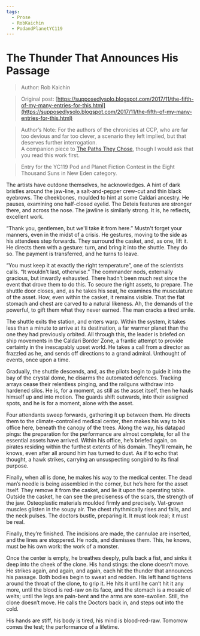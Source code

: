 ```yaml
---
tags:
  - Prose
  - RobKaichin
  - PodandPlanetYC119
---
```


# The Thunder That Announces His Passage

> Author: Rob Kaichin

> Original post: [https://supposedlysolo.blogspot.com/2017/11/the-fifth-of-my-many-entries-for-this.html](https://supposedlysolo.blogspot.com/2017/11/the-fifth-of-my-many-entries-for-this.html)

> Author’s Note: For the authors of the chronicles at CCP, who are far too devious and far too clever, a scenario they left implied, but that deserves further interrogation.<br>A companion piece to [The Paths They Chose](./thepaththeychose.md), though I would ask that you read this work first.

> Entry for the YC119 Pod and Planet Fiction Contest in the Eight Thousand Suns in New Eden category.


 The artists have outdone themselves, he acknowledges. A hint of dark bristles around the jaw-line, a salt-and-pepper crew-cut and thin black eyebrows. The cheekbones, moulded to hint at some Caldari ancestry. He pauses, examining one half-closed eyelid. The Deteis features are stronger there, and across the nose. The jawline is similarly strong. It is, he reflects, excellent work. 

“Thank you, gentlemen, but we'll take it from here.” Mustn't forget your manners, even in the midst of a crisis. He gestures, moving to the side as his attendees step forwards. They surround the casket, and, as one, lift it. He directs them with a gesture: turn, and bring it into the shuttle. They do so. The payment is transferred, and he turns to leave. 

“You must keep it at exactly the right temperature”, one of the scientists calls. “It wouldn't last, otherwise.” The commander nods, externally gracious, but inwardly exhausted. There hadn't been much rest since the event that drove them to do this. To secure the right assets, to prepare. The shuttle door closes, and, as he takes his seat, he examines the musculature of the asset. How, even within the casket, it remains visible. That the flat stomach and chest are carved to a natural likeness. Ah, the demands of the powerful, to gift them what they never earned. The man cracks a tired smile. 

The shuttle exits the station, and enters warp. Within the system, it takes less than a minute to arrive at its destination, a far warmer planet than the one they had previously orbited. All through this, the leader is briefed on ship movements in the Caldari Border Zone, a frantic attempt to provide certainty in the inescapably upset world. He takes a call from a director as frazzled as he, and sends off directions to a grand admiral. Unthought of events, once upon a time. 

Gradually, the shuttle descends, and, as the pilots begin to guide it into the bay of the crystal dome, he disarms the automated defences. Tracking arrays cease their relentless pinging, and the railguns withdraw into hardened silos. He is, for a moment, as still as the asset itself, then he hauls himself up and into motion. The guards shift outwards, into their assigned spots, and he is for a moment, alone with the asset. 

Four attendants sweep forwards, gathering it up between them. He directs them to the climate-controlled medical center, then makes his way to his office here, beneath the canopy of the trees. Along the way, his datapad pings: the preparation for the performance are almost complete, for all the essential assets have arrived. Within his office, he’s briefed again, on pirates residing within the furthest extents of his domain. They’ll remain, he knows, even after all around him has turned to dust. As if to echo that thought, a hawk strikes, carrying an unsuspecting songbird to its final purpose.

 Finally, when all is done, he makes his way to the medical center. The dead man’s needle is being assembled in the corner, but he’s here for the asset itself. They remove it from the casket, and lie it upon the operating table. Outside the casket, he can see the preciseness of the scars, the strength of the jaw. Osteoplastic materials moulded firmly and precisely.  Vat-grown muscles glisten in the soupy air. The chest rhythmically rises and falls, and the neck pulses. The doctors bustle, preparing it. It must look real; it must be real. 

 Finally, they’re finished. The incisions are made, the cannulae are inserted, and the lines are stoppered. He nods, and dismisses them. This, he knows, must be his own work: the work of a monster.

 Once the center is empty, he breathes deeply, pulls back a fist, and sinks it deep into the cheek of the clone. His hand stings: the clone doesn’t move. He strikes again, and again, and again, each hit the thunder that announces his passage. Both bodies begin to sweat and redden. His left hand tightens around the throat of the clone, to grip it. He hits it until he can’t hit it any more, until the blood is red-raw on its face, and the stomach is a mosaic of welts; until the legs are pain-bent and the arms are sore-swollen. Still, the clone doesn’t move. He calls the Doctors back in, and steps out into the cold. 

 His hands are stiff, his body is tired, his mind is blood-red-raw. Tomorrow comes the test; the performance of a lifetime. 